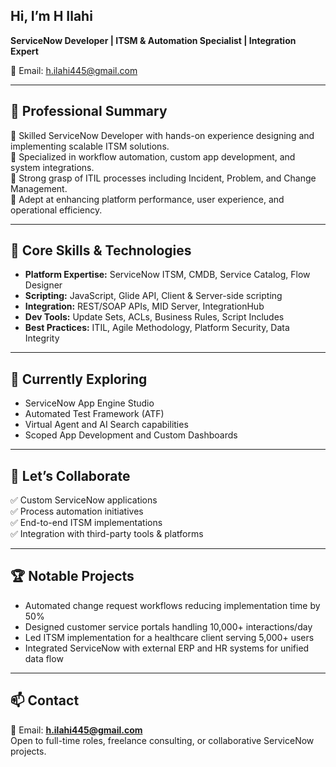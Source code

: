 ## Hi, I’m H Ilahi 
**ServiceNow Developer | ITSM & Automation Specialist | Integration Expert**

📧 Email: h.ilahi445@gmail.com

---

## 💼 Professional Summary

🔹 Skilled ServiceNow Developer with hands-on experience designing and implementing scalable ITSM solutions.  
🔹 Specialized in workflow automation, custom app development, and system integrations.  
🔹 Strong grasp of ITIL processes including Incident, Problem, and Change Management.  
🔹 Adept at enhancing platform performance, user experience, and operational efficiency.

---

## 🔧 Core Skills & Technologies

- **Platform Expertise:** ServiceNow ITSM, CMDB, Service Catalog, Flow Designer  
- **Scripting:** JavaScript, Glide API, Client & Server-side scripting  
- **Integration:** REST/SOAP APIs, MID Server, IntegrationHub  
- **Dev Tools:** Update Sets, ACLs, Business Rules, Script Includes  
- **Best Practices:** ITIL, Agile Methodology, Platform Security, Data Integrity

---

## 🚀 Currently Exploring

- ServiceNow App Engine Studio  
- Automated Test Framework (ATF)  
- Virtual Agent and AI Search capabilities  
- Scoped App Development and Custom Dashboards

---

## 🤝 Let’s Collaborate

✅ Custom ServiceNow applications  
✅ Process automation initiatives  
✅ End-to-end ITSM implementations  
✅ Integration with third-party tools & platforms

---

## 🏆 Notable Projects

- Automated change request workflows reducing implementation time by 50%  
- Designed customer service portals handling 10,000+ interactions/day  
- Led ITSM implementation for a healthcare client serving 5,000+ users  
- Integrated ServiceNow with external ERP and HR systems for unified data flow

---

## 📫 Contact

📩 Email: **h.ilahi445@gmail.com**  
Open to full-time roles, freelance consulting, or collaborative ServiceNow projects.

